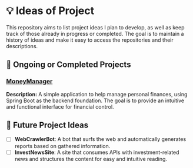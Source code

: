 # 💡 Ideas of Project

This repository aims to list project ideas I plan to develop, as well as keep track of those already in progress or completed. The goal is to maintain a history of ideas and make it easy to access the repositories and their descriptions.

## 📌 Ongoing or Completed Projects

### [MoneyManager](https://github.com/J41R0JUNIOR/MoneyManager)
**Description:** A simple application to help manage personal finances, using Spring Boot as the backend foundation. The goal is to provide an intuitive and functional interface for financial control.

## 🧠 Future Project Ideas
- [ ] **WebCrawlerBot**: A bot that surfs the web and automatically generates reports based on gathered information.
- [ ] **InvestNewsSite**: A site that consumes APIs with investment-related news and structures the content for easy and intuitive reading.
